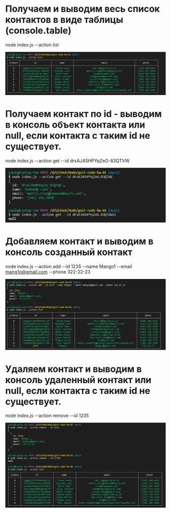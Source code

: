 # Получаем и выводим весь список контактов в виде таблицы (console.table)

node index.js --action list

![list](/images/list.png)

# Получаем контакт по id - выводим в консоль объект контакта или null, если контакта с таким id не существует.

node index.js --action get --id drsAJ4SHPYqZeG-83QTVW

![findById](/images/getById.png)

# Добавляем контакт и выводим в консоль созданный контакт

node index.js --action add --id 1235 --name Mango1 --email mang1o@gmail.com --phone 322-22-23

![add](/images/add.png)

# Удаляем контакт и выводим в консоль удаленный контакт или null, если контакта с таким id не существует.

node index.js --action remove --id 1235

![removecntct](/images/remove.png)
